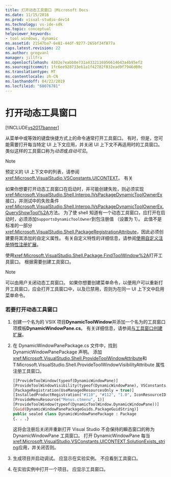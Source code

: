 ```yaml
---
title: 打开动态工具窗口 |Microsoft Docs
ms.date: 11/15/2016
ms.prod: visual-studio-dev14
ms.technology: vs-ide-sdk
ms.topic: conceptual
helpviewer_keywords:
- tool windows, dynamic
ms.assetid: 21547ba7-6e81-44df-9277-265bf34f877a
caps.latest.revision: 22
ms.author: gregvanl
manager: jillfra
ms.openlocfilehash: 4302e7eabb8e731a4332116956614643a4b95ef2
ms.sourcegitcommit: 1fc6ee928733e61a1f42782f832ead9f7946d00c
ms.translationtype: MT
ms.contentlocale: zh-CN
ms.lasthandoff: 04/22/2019
ms.locfileid: "60076781"
---
```

# <a name="opening-a-dynamic-tool-window"></a>打开动态工具窗口
[!INCLUDE[vs2017banner](../includes/vs2017banner.md)]

从菜单中或等效的键盘快捷方式上的命令通常打开工具窗口。 有时，但是，您可能需要打开每当特定 UI 上下文应用，并关闭 UI 上下文不再适用时的工具窗口。 类似这样的工具窗口称为*动态*或*自动可见*。  
  
> [!NOTE]
>  预定义的 UI 上下文中的列表，请参阅<xref:Microsoft.VisualStudio.VSConstants.UICONTEXT>。 有关  
  
 如果你想要打开动态工具窗口在启动时，并可能创建失败，则必须实现<xref:Microsoft.VisualStudio.Shell.Interop.IVsPackageDynamicToolOwnerEx>接口，并测试中的失败条件<xref:Microsoft.VisualStudio.Shell.Interop.IVsPackageDynamicToolOwnerEx.QueryShowTool%2A>方法。 为了使 shell 知道有一个动态工具窗口，应打开在启动时，必须添加`SupportsDynamicToolOwner`到包注册值 （设置为 1）。 此值不是标准的一部分<xref:Microsoft.VisualStudio.Shell.PackageRegistrationAttribute>，因此必须创建要将其添加的自定义属性。 有关自定义特性的详细信息，请参阅[使用自定义注册特性注册扩展](../misc/using-a-custom-registration-attribute-to-register-an-extension.md)。  
  
 使用<xref:Microsoft.VisualStudio.Shell.Package.FindToolWindow%2A>打开工具窗口。 根据需要创建工具窗口。  
  
> [!NOTE]
>  可以由用户关闭动态工具窗口。 如果你想要创建菜单命令，以便用户可以重新打开工具窗口，应会打开工具窗口中，以及已禁用，否则为在同一 UI 上下文中启用菜单命令。  
  
### <a name="to-open-a-dynamic-tool-window"></a>若要打开动态工具窗口  
  
1. 创建一个名为的 VSIX 项目**DynamicToolWindow**并添加一个名为的工具窗口项模板**DynamicWindowPane.cs**。 有关详细信息，请参阅[与工具窗口创建扩展](../extensibility/creating-an-extension-with-a-tool-window.md)。  
  
2. 在 DynamicWindowPanePackage.cs 文件中，找到 DynamicWindowPanePackage 声明。 添加<xref:Microsoft.VisualStudio.Shell.ProvideToolWindowAttribute>和 T:Microsoft.VisualStudio.Shell.ProvideToolWindowVisibilityAttribute 属性注册工具窗口。  
  
    ```vb  
    [[ProvideToolWindow(typeof(DynamicWindowPane)]  
    [ProvideToolWindowVisibility(typeof(DynamicWindowPane), VSConstants.UICONTEXT.SolutionExists_string)]  
    [PackageRegistration(UseManagedResourcesOnly = true)]  
    [InstalledProductRegistration("#110", "#112", "1.0", IconResourceID = 400)] // Info on this package for Help/About  
    [ProvideMenuResource("Menus.ctmenu", 1)]  
    [ProvideToolWindow(typeof(DynamicToolWindow.DynamicWindowPane))]  
    [Guid(DynamicWindowPanePackageGuids.PackageGuidString)]  
    public sealed class DynamicWindowPanePackage : Package  
    {. . .}  
    ```  
  
     这将会注册后关闭并重新打开 Visual Studio 不会保持的瞬态窗口的称为 DynamicWindowPane 工具窗口。 打开 DynamicWindowPane 每当<xref:Microsoft.VisualStudio.VSConstants.UICONTEXT.SolutionExists_string>应用，并关闭否则。  
  
3. 生成项目并启动调试。 应显示在实验实例。 不应看到工具窗口。  
  
4. 在实验实例中打开一个项目。 应显示工具窗口。
